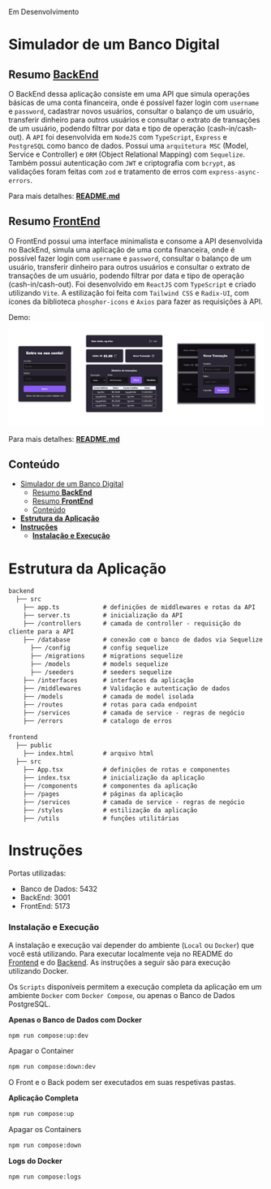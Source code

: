 Em Desenvolvimento

# Simulador de um Banco Digital

## Resumo [**BackEnd**](https://github.com/vitorbss12/Full-Stack-Financial-Transfer-System/tree/main/backend)

O BackEnd dessa aplicação consiste em uma API que simula operações básicas de uma conta financeira, onde é possível fazer login com `username` e `password`, cadastrar novos usuários, consultar o balanço de um usuário, transferir dinheiro para outros usuários e consultar o extrato de transações de um usuário, podendo filtrar por data e tipo de operação (cash-in/cash-out).
A `API` foi desenvolvida em `NodeJS` com `TypeScript`, `Express` e `PostgreSQL` como banco de dados. Possui uma `arquitetura MSC` (Model, Service e Controller) e `ORM` (Object Relational Mapping) com `Sequelize`. Também possui autenticação com `JWT` e criptografia com `bcrypt`, as validações foram feitas com `zod` e tratamento de erros com `express-async-errors`.

Para mais detalhes: [**README.md**](https://github.com/vitorbss12/Full-Stack-Financial-Transfer-System/tree/main/backend)

## Resumo [**FrontEnd**](https://github.com/vitorbss12/Full-Stack-Financial-Transfer-System/tree/main/backend)

O FrontEnd possui uma interface minimalista e consome a API desenvolvida no BackEnd, simula uma aplicação de uma conta financeira, onde é possível fazer login com `username` e `password`, consultar o balanço de um usuário, transferir dinheiro para outros usuários e consultar o extrato de transações de um usuário, podendo filtrar por data e tipo de operação (cash-in/cash-out).
Foi desenvolvido em `ReactJS` com `TypeScript` e criado utilizando `Vite`. A estilização foi feita com `Tailwind CSS` e `Radix-UI`, com ícones da biblioteca `phosphor-icons` e `Axios` para fazer as requisições à API.

Demo:
![Demo](/images/Demo.png)

Para mais detalhes: [**README.md**](https://github.com/vitorbss12/Full-Stack-Financial-Transfer-System/tree/main/frontend)

## Conteúdo
- [Simulador de um Banco Digital](#simulador-de-um-banco-digital)
  - [Resumo **BackEnd**](#resumo-backend)
  - [Resumo **FrontEnd**](#resumo-frontend)
  - [Conteúdo](#conteúdo)
- [**Estrutura da Aplicação**](#estrutura-da-aplicação)
- [**Instruções**](#instruções)
    - [**Instalação e Execução**](#instalação-e-execução)

# **Estrutura da Aplicação**
````
backend
  ├── src
    ├── app.ts            # definições de middlewares e rotas da API
    ├── server.ts         # inicialização da API
    ├── /controllers      # camada de controller - requisição do cliente para a API
    ├── /database         # conexão com o banco de dados via Sequelize
      ├── /config         # config sequelize
      ├── /migrations     # migrations sequelize
      ├── /models         # models sequelize
      ├── /seeders        # seeders sequelize
    ├── /interfaces       # interfaces da aplicação
    ├── /middlewares      # Validação e autenticação de dados
    ├── /models           # camada de model isolada
    ├── /routes           # rotas para cada endpoint
    ├── /services         # camada de service - regras de negócio
    ├── /errors           # catalogo de erros
  
frontend
  ├── public
    ├── index.html        # arquivo html
  ├── src
    ├── App.tsx           # definições de rotas e componentes
    ├── index.tsx         # inicialização da aplicação
    ├── /components       # componentes da aplicação
    ├── /pages            # páginas da aplicação
    ├── /services         # camada de service - regras de negócio
    ├── /styles           # estilização da aplicação
    ├── /utils            # funções utilitárias
````

# **Instruções**

Portas utilizadas:
- Banco de Dados: 5432
- BackEnd: 3001
- FrontEnd: 5173

### **Instalação e Execução**

A instalação e execução vai depender do ambiente (`Local` ou `Docker`) que você está utilizando. Para executar localmente veja no README do [Frontend](https://github.com/vitorbss12/Full-Stack-Financial-Transfer-System/tree/main/backend) e do [Backend](https://github.com/vitorbss12/Full-Stack-Financial-Transfer-System/tree/main/backend). As instruções a seguir são para execução utilizando Docker.

Os `Scripts` disponíveis permitem a execução completa da aplicação em um ambiente `Docker` com `Docker Compose`, ou apenas o Banco de Dados PostgreSQL.

**Apenas o Banco de Dados com Docker**
```bash
npm run compose:up:dev
```

Apagar o Container
```bash
npm run compose:down:dev
```

O Front e o Back podem ser executados em suas respetivas pastas.

**Aplicação Completa**
```bash
npm run compose:up
```

Apagar os Containers
```bash
npm run compose:down
```

**Logs do Docker**
```bash
npm run compose:logs
```